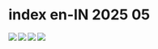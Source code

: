 # index en-IN 2025 05

<a href="https://global.bing.com/th?id=OHR.SeaLink_EN-IN8546932125_UHD.jpg&rf=LaDigue_UHD.jpg&pid=hp&w=3840&h=2160&rs=1&c=4">
<img src="https://global.bing.com/th?id=OHR.SeaLink_EN-IN8546932125_UHD.jpg&rf=LaDigue_UHD.jpg&pid=hp&w=384&h=216&rs=1&c=4" align="left" loading="lazy">
</a>

<a href="https://global.bing.com/th?id=OHR.BrazilHeron_EN-IN0370124301_UHD.jpg&rf=LaDigue_UHD.jpg&pid=hp&w=3840&h=2160&rs=1&c=4">
<img src="https://global.bing.com/th?id=OHR.BrazilHeron_EN-IN0370124301_UHD.jpg&rf=LaDigue_UHD.jpg&pid=hp&w=384&h=216&rs=1&c=4" align="left" loading="lazy">
</a>

<a href="https://global.bing.com/th?id=OHR.ArchesGalaxy_EN-IN0648210386_UHD.jpg&rf=LaDigue_UHD.jpg&pid=hp&w=3840&h=2160&rs=1&c=4">
<img src="https://global.bing.com/th?id=OHR.ArchesGalaxy_EN-IN0648210386_UHD.jpg&rf=LaDigue_UHD.jpg&pid=hp&w=384&h=216&rs=1&c=4" align="left" loading="lazy">
</a>

<a href="https://global.bing.com/th?id=OHR.MysorePalace_EN-IN3228585823_UHD.jpg&rf=LaDigue_UHD.jpg&pid=hp&w=3840&h=2160&rs=1&c=4">
<img src="https://global.bing.com/th?id=OHR.MysorePalace_EN-IN3228585823_UHD.jpg&rf=LaDigue_UHD.jpg&pid=hp&w=384&h=216&rs=1&c=4" align="left" loading="lazy">
</a>
